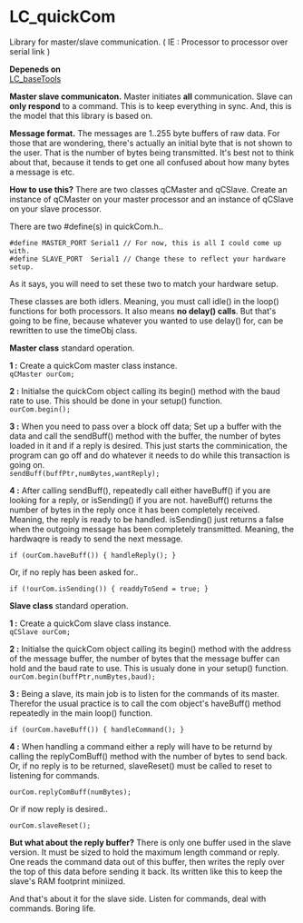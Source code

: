 # LC_quickCom
Library for master/slave communication. ( IE : Processor to processor over serial link )

**Depeneds on**  
[LC_baseTools](https://github.com/leftCoast/LC_baseTools)

**Master slave communicaton.** Master initiates **all** communication. Slave can **only respond** to a command. This is to keep everything in sync. And, this is the model that this library is based on.

**Message format.** The messages are 1..255 byte buffers of raw data. For those that are wondering, there's actually an initial byte that is not shown to the user. That is the number of bytes being transmitted. It's best not to think about that, because it tends to get one all confused about how many bytes a message is etc.

**How to use this?** There are two classes qCMaster and qCSlave. Create an instance of qCMaster on your master processor and an instance of qCSlave on your slave processor. 

There are two #define(s) in quickCom.h..
```
#define MASTER_PORT	Serial1	// For now, this is all I could come up with.
#define SLAVE_PORT	Serial1	// Change these to reflect your hardware setup.
```
As it says, you will need to set these two to match your hardware setup.

These classes are both idlers. Meaning, you must call idle() in the loop() functions for both processors. It also means **no delay() calls**. But that's going to be fine, because whatever you wanted to use delay() for, can be rewritten to use the timeObj class.

**Master class** standard operation.  


**1 :** Create a quickCom master class instance.  
```qCMaster ourCom;```

**2 :** Initialse the quickCom object calling its begin() method with the baud rate to use. This should be done in your setup() function.  
```ourCom.begin();```

**3 :** When you need to pass over a block off data; Set up a buffer with the data and call the sendBuff() method with the buffer, the number of bytes loaded in it and if a reply is desired. This just starts the comminication, the program can go off and do whatever it needs to do while this transaction is going on.  
```sendBuff(buffPtr,numBytes,wantReply);```

**4 :** After calling sendBuff(), repeatedly call either haveBuff() if you are looking for a reply, or isSending() if you are not. haveBuff() returns the number of bytes in the reply once it has been completely received. Meaning, the reply is ready to be handled. isSending() just returns a false when the outgoing message has been completely transmitted. Meaning, the hardwaqre is ready to send the next message.  

```if (ourCom.haveBuff()) { handleReply(); }```  

Or, if no reply has been asked for..  

```if (!ourCom.isSending()) { readdyToSend = true; }```  


**Slave class** standard operation.

**1 :** Create a quickCom slave class instance.  
```qCSlave ourCom;```

**2 :** Initialse the quickCom object calling its begin() method with the address of the message buffer, the number of bytes that the message buffer can hold and the baud rate to use.  This is usualy done in your setup() function.  
```ourCom.begin(buffPtr,numBytes,baud);```  

**3 :** Being a slave, its main job is to listen for the commands of its master. Therefor the usual practice is to call the com object's haveBuff() method repeatedly in the main loop() function.  

```if (ourCom.haveBuff()) { handleCommand(); }```   

**4 :** When handling a command either a reply will have to be returnd by calling the replyComBuff() method with the number of bytes to send back. Or, if no reply is to be returned, slaveReset() must be called to reset to listening for commands.  

```ourCom.replyComBuff(numBytes);```  

Or if now reply is desired..  

```ourCom.slaveReset();```   

**But what about the reply buffer?** There is only one buffer used in the slave version. It must be sized to hold the maximum length command or reply. One reads the command data out of this buffer, then writes the reply over the top of this data before sending it back. Its written like this to keep the slave's RAM footprint miniized.


And that's about it for the slave side. Listen for commands, deal with commands. Boring life.
